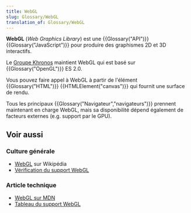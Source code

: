 ```yaml
---
title: WebGL
slug: Glossary/WebGL
translation_of: Glossary/WebGL
---
```


**WebGL** (_Web Graphics Library_) est une {{Glossary("API")}} {{Glossary("JavaScript")}} pour produire des graphismes 2D et 3D interactifs.

Le [Groupe Khronos](https://www.khronos.org/) maintient WebGL qui est basé sur {{Glossary("OpenGL")}} ES 2.0.

Vous pouvez faire appel à WebGL à partir de l'élément {{Glossary("HTML")}} {{HTMLElement("canvas")}} qui fournit une surface de rendu.

Tous les principaux {{Glossary("Navigateur","navigateurs")}} prennent maintenant en charge WebGL, mais sa disponibilité dépend également de facteurs externes (e.g. support par le GPU).

## Voir aussi

### Culture générale

- [WebGL](https://fr.wikipedia.org/wiki/WebGL) sur Wikipédia
- [Vérification du support WebGL](http://get.webgl.org/)

### Article technique

- [WebGL sur MDN](/fr/docs/Web/WebGL)
- [Tableau du support WebGL](http://caniuse.com/#feat=webgl)
